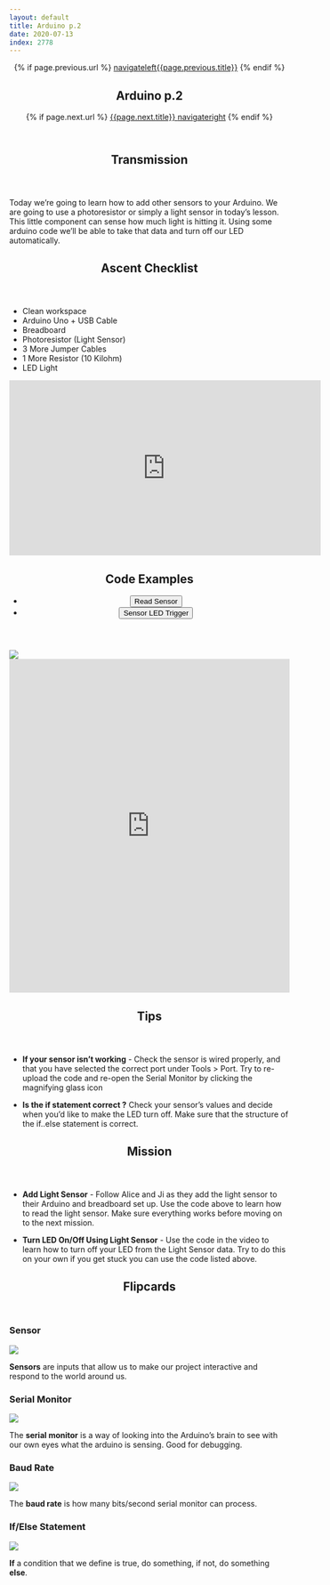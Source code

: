 ```yaml
---
layout: default
title: Arduino p.2
date: 2020-07-13
index: 2778
---
```


<article id="Class">
        <header>
                {% if page.previous.url %}
                        <a class="prev" href="{{page.previous.url}}"><span class="icon">navigateleft</span>{{page.previous.title}}</a>
                {% endif %}
                <h1>Arduino p.2</h1>
                {% if page.next.url %}
                        <a class="next" href="{{page.next.url}}">{{page.next.title}} <span class="icon">navigateright</span></a>
                {% endif %}
        </header>
        <section class="class-transmission">
                <header>
                        <h2>Transmission</h2>
                </header>
                <p>Today we’re going to learn how to add other sensors to your Arduino. We are going to use a photoresistor or simply a light sensor in today’s lesson. This little component can sense how much light is hitting it. Using some arduino code we’ll be able to take that data and turn off our LED automatically. </p>
        </section>
        <section class="class-ascent_checklist">
                <header>
                        <h2>Ascent Checklist</h2>
                </header>
                <ul>
                        <li data-icon="✨">Clean workspace</li>
                        <li data-icon="🔆">Arduino Uno + USB Cable</li>
                        <li data-icon="🍞">Breadboard</li>
                        <li data-icon="☀️">Photoresistor (Light Sensor)</li>
                        <li data-icon="⛓">3 More Jumper Cables</li>
                        <li data-icon="〰️">1 More Resistor (10 Kilohm)</li>
                        <li data-icon="💡">LED Light</li>
                </ul>
        </section>
        <section class="video">
                <iframe width="560" height="315" src="https://www.youtube.com/embed/TeB4yJwkKTM" frameborder="0" allow="accelerometer; autoplay; encrypted-media; gyroscope; picture-in-picture" allowfullscreen></iframe>
        </section>
        <section class="class-code">
                <header>
                        <h2>Code Examples</h2>
                        <ul class="nav-tabs">
                                <li>
                                        <button onclick="openReviewTab('Class-Code-Read_Sensor')" class="nav-tab active">Read Sensor</button>
                                </li>
                                <li>
                                        <button onclick="openReviewTab('Class-Code-Sensor_LED_Trigger')" class="nav-tab">Sensor LED Trigger</button>
                                </li>
                        </ul>
                </header>
                <div id="Class-Code-Read_Sensor" class="tab-content">
                        <div class="tab-content-item-image image-container">
                                <img src="/img/light_sculpture/layouts/Read_Sensor.png">
                        </div>
                        <div class="tab-content-item-code">
                                <iframe height="600px" width="100%" frameborder="0" src="https://create.arduino.cc/editor/kirbbot/edaee20e-e5eb-4eb1-a090-a9e337d02bd9/preview?embed"></iframe>
                        </div>
                </div>
                <div id="Class-Code-Sensor_LED_Trigger" class="tab-content" style="display:none">
                        <div class="tab-content-item-image image-container">
                                <img src="/img/light_sculpture/layouts/Read_Sensor.png">
                        </div>
                        <div class="tab-content-item-code">
                                <iframe height="600px" width="100%" frameborder="0" src="https://create.arduino.cc/editor/kirbbot/2f5bbdbf-afae-4417-a664-7b8cc7aea9b6/preview?embed"></iframe>
                        </div>
                </div>
        </section>
        <section class="class-tips">
                <header>
                        <h2>Tips</h2>
                </header>
                <ul>
                        <li data-icon="📌">
                                <p><strong>If your sensor isn’t working</strong> - Check the sensor is wired properly, and that you have selected the correct port under Tools > Port. Try to re-upload the code and re-open the Serial Monitor by clicking the magnifying glass icon</p>
                        </li>
                        <li data-icon="📌">
                                <p><strong>Is the if statement correct ?</strong> Check your sensor’s values and decide when you’d like to make the LED turn off. Make sure that the structure of the if..else statement is correct.</p>
                        </li>
                </ul>
        </section><!-- end class-tips -->
        <section class="class-mission">
                <header>
                        <h2>Mission</h2>
                </header>
                <ul>
                        <li data-icon="🔆☀️">
                                <p><strong>Add Light Sensor</strong> - Follow Alice and Ji as they add the light sensor to their Arduino and breadboard set up. Use the code above to learn how to read the light sensor. Make sure everything works before moving on to the next mission.</p>
                        </li>
                        <li data-icon="🔆☀️💡">
                                <p><strong>Turn LED On/Off Using Light Sensor</strong> - Use the code in the video to learn how to turn off your LED from the Light Sensor data. Try to do this on your own if you get stuck you can use the code listed above.</p>
                        </li>
                </ul>
        </section>
         <section class="class-keywords">
                <header>
                        <h2>Flipcards</h2>
                </header>
                <div class="card">
                        <div class="card-front">
                                <h3>Sensor</h3>
                                <div class="image-container">
                                        <img src="/img/light_sculpture/keywords/sensors.jpg">
                                </div>
                        </div>
                        <div class="card-back">
                                <p><strong>Sensors</strong> are inputs that allow us to make our project interactive and respond to the world around us.</p>
                        </div>
                </div><!-- card -->
                <div class="card">
                        <div class="card-front">
                                <h3>Serial Monitor</h3>
                                <div class="image-container">
                                        <img src="/img/light_sculpture/keywords/serial_monitor.jpg">
                                </div>
                        </div>
                        <div class="card-back">
                                <p>The <strong>serial monitor</strong> is a way of looking into the Arduino’s brain to see with our own eyes what the arduino is sensing. Good for debugging.</p>
                        </div>
                </div><!-- card -->
                <div class="card">
                        <div class="card-front">
                                <h3>Baud Rate</h3>
                                <div class="image-container">
                                        <img src="/img/light_sculpture/keywords/baud_rate.jpg">
                                </div>
                        </div>
                        <div class="card-back">
                                <p>The <strong>baud rate</strong> is how many bits/second serial monitor can process.</p>
                        </div>
                </div><!-- card -->
                <div class="card">
                        <div class="card-front">
                                <h3>If/Else Statement</h3>
                                <div class="image-container">
                                        <img src="/img/light_sculpture/keywords/if_else.jpg">
                                </div>
                        </div>
                        <div class="card-back">
                                <p><strong>If</strong> a condition that we define is true, do something, if not, do something <strong>else</strong>.</p>
                        </div>
                </div><!-- card -->
        </section><!-- class-keywords -->
</article>